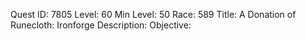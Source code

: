 Quest ID: 7805
Level: 60
Min Level: 50
Race: 589
Title: A Donation of Runecloth: Ironforge
Description: 
Objective: 
